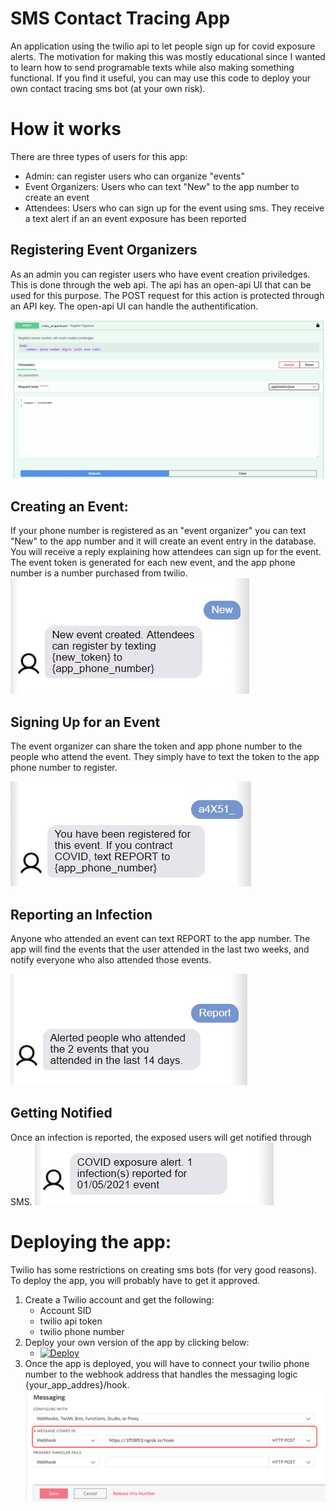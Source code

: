 # SMS Contact Tracing App
An application using the twilio api to let people sign up for covid exposure alerts. 
The motivation for making this was mostly educational since I wanted to learn how to send programable texts while also making something functional. If you find it useful, you can may use this code to deploy your own contact tracing sms bot (at your own risk).

# How it works
There are three types of users for this app:
- Admin: can register users who can organize "events"
- Event Organizers: Users who can text "New" to the app number to create an event
- Attendees: Users who can sign up for the event using sms. They receive a text alert if an an event exposure has been reported

## Registering Event Organizers
As an admin you can register users who have event creation priviledges. This is done through the web api. The api has an open-api UI that can be used for this purpose. The POST request for this action is protected through an API key. The open-api UI can handle the authentification.

![](docs/admin_signup.JPG)

## Creating an Event: 
If your phone number is registered as an "event organizer" you can text "New" to the app number and it will create an event entry in the database. You will receive a reply explaining how attendees can sign up for the event. The event token is generated for each new event, and the app phone number is a number purchased from twilio. 
![](docs/new_event.JPG)

## Signing Up for an Event
The event organizer can share the token and app phone number to the people who attend the event. They simply have to text the token to the app phone number to register. 

![](docs/register.JPG)

## Reporting an Infection
Anyone who attended an event can text REPORT to the app number. The app will find the events that the user attended in the last two weeks, and notify everyone who also attended those events. 

![](docs/report.JPG)

## Getting Notified
Once an infection is reported, the exposed users will get notified through SMS.
![](docs/notification.JPG)

# Deploying the app:
Twilio has some restrictions on creating sms bots (for very good reasons). To deploy the app, you will probably have to get it approved.
1. Create a Twilio account and get the following:
    - Account SID
    - twilio api token
    - twilio phone number 
2. Deploy your own version of the app by clicking below: 
    - [![Deploy](https://www.herokucdn.com/deploy/button.svg)](https://heroku.com/deploy)
3. Once the app is deployed, you will have to connect your twilio phone number to the webhook address that handles the messaging logic {your_app_addres}/hook. 
![](docs/register_webhook.PNG)